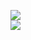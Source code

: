 [![](https://img.shields.io/badge/Made%20With-Github%20Spray-lightgrey.svg?style=for-the-badge&logo=github)](https://github.com/Annihil/github-spray#926)  
[![](https://i.imgur.com/2DrTn0Z.gif)](https://github.com/Annihil/github-spray)